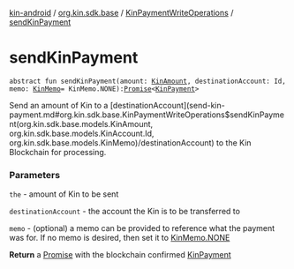 [kin-android](../../index.md) / [org.kin.sdk.base](../index.md) / [KinPaymentWriteOperations](index.md) / [sendKinPayment](./send-kin-payment.md)

# sendKinPayment

`abstract fun sendKinPayment(amount: `[`KinAmount`](../../org.kin.sdk.base.models/-kin-amount/index.md)`, destinationAccount: Id, memo: `[`KinMemo`](../../org.kin.sdk.base.models/-kin-memo/index.md)` = KinMemo.NONE): `[`Promise`](../../org.kin.sdk.base.tools/-promise/index.md)`<`[`KinPayment`](../../org.kin.sdk.base.models/-kin-payment/index.md)`>`

Send an amount of Kin to a [destinationAccount](send-kin-payment.md#org.kin.sdk.base.KinPaymentWriteOperations$sendKinPayment(org.kin.sdk.base.models.KinAmount, org.kin.sdk.base.models.KinAccount.Id, org.kin.sdk.base.models.KinMemo)/destinationAccount) to the Kin Blockchain for processing.

### Parameters

`the` - amount of Kin to be sent

`destinationAccount` - the account the Kin is to be transferred to

`memo` - (optional) a memo can be provided to reference what the payment was for.
If no memo is desired, then set it to [KinMemo.NONE](../../org.kin.sdk.base.models/-kin-memo/-n-o-n-e.md)

**Return**
a [Promise](../../org.kin.sdk.base.tools/-promise/index.md) with the blockchain confirmed [KinPayment](../../org.kin.sdk.base.models/-kin-payment/index.md)

